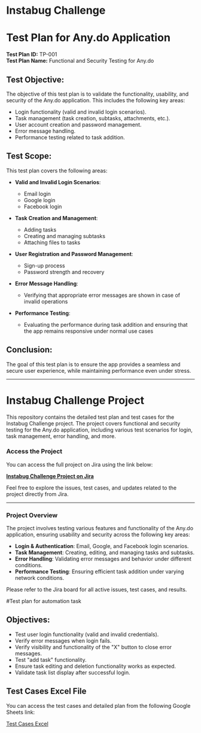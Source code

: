 # Instabug Challenge

# Test Plan for Any.do Application
**Test Plan ID:** TP-001  
**Test Plan Name:** Functional and Security Testing for Any.do

## Test Objective:
The objective of this test plan is to validate the functionality, usability, and security of the Any.do application. This includes the following key areas:
- Login functionality (valid and invalid login scenarios).
- Task management (task creation, subtasks, attachments, etc.).
- User account creation and password management.
- Error message handling.
- Performance testing related to task addition.

## Test Scope:
This test plan covers the following areas:

- **Valid and Invalid Login Scenarios**:
  - Email login
  - Google login
  - Facebook login
  
- **Task Creation and Management**:
  - Adding tasks
  - Creating and managing subtasks
  - Attaching files to tasks
  
- **User Registration and Password Management**:
  - Sign-up process
  - Password strength and recovery
  
- **Error Message Handling**:
  - Verifying that appropriate error messages are shown in case of invalid operations
  
- **Performance Testing**:
  - Evaluating the performance during task addition and ensuring that the app remains responsive under normal use cases

## Conclusion:
The goal of this test plan is to ensure the app provides a seamless and secure user experience, while maintaining performance even under stress.

---

# Instabug Challenge Project

This repository contains the detailed test plan and test cases for the Instabug Challenge project. The project covers functional and security testing for the Any.do application, including various test scenarios for login, task management, error handling, and more.

### Access the Project

You can access the full project on Jira using the link below:

[**Instabug Challenge Project on Jira**](https://mariamabdelmoneim011.atlassian.net/jira/software/projects/SCRUM/boards/1)

Feel free to explore the issues, test cases, and updates related to the project directly from Jira.

---

### Project Overview
The project involves testing various features and functionality of the Any.do application, ensuring usability and security across the following key areas:

- **Login & Authentication**: Email, Google, and Facebook login scenarios.
- **Task Management**: Creating, editing, and managing tasks and subtasks.
- **Error Handling**: Validating error messages and behavior under different conditions.
- **Performance Testing**: Ensuring efficient task addition under varying network conditions.

Please refer to the Jira board for all active issues, test cases, and results.




#Test plan for automation task
## Objectives:
- Test user login functionality (valid and invalid credentials).
- Verify error messages when login fails.
- Verify visibility and functionality of the "X" button to close error messages.
- Test "add task" functionality.
- Ensure task editing and deletion functionality works as expected.
- Validate task list display after successful login.

## Test Cases Excel File

You can access the test cases and detailed plan from the following Google Sheets link:

[Test Cases Excel](https://docs.google.com/spreadsheets/d/1u7_eZuOvTXpJUlvh3LhX3ORKdAigBz_p/edit?usp=sharing)
